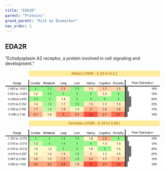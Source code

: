 ```yaml
---
title: "EDA2R"
parent: "Proteins"
grand_parent: "Risk by Biomarker"
nav_order: 1
---
```



## EDA2R


"Ectodysplasin A2 receptor, a protein involved in cell signaling and development."

<div style="display: flex; flex-direction: column; gap: 10px;">

  <img src="/assets/images/vmrbiomarker_eda2r__male.png" alt="EDA2R VMR Male" style="margin-left: 15%">
  <img src="/assets/images/rr_eda2r__male.png" alt="EDA2R RR Male">

  <img src="/assets/images/vmrbiomarker_eda2r__female.png" alt="EDA2R VMR Female" style="margin-left: 15%; ">
  <img src="/assets/images/rr_eda2r__female.png" alt="EDA2R RR Female">

</div>




